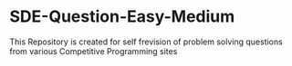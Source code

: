 # SDE-Question-Easy-Medium
This Repository is created for self frevision of problem solving questions from various Competitive Programming sites

